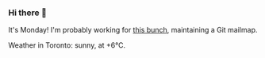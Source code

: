 ### Hi there :wave:

It's Monday! I'm probably working for [this bunch](https://github.com/kohofinancial), maintaining a Git mailmap.

Weather in Toronto: sunny, at +6°C.
